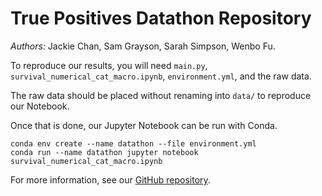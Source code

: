 # True Positives Datathon Repository

_Authors:_ Jackie Chan, Sam Grayson, Sarah Simpson, Wenbo Fu.

To reproduce our results, you will need `main.py`, `survival_numerical_cat_macro.ipynb`, `environment.yml`, and the raw data.

The raw data should be placed without renaming into `data/` to reproduce our Notebook.

Once that is done, our Jupyter Notebook can be run with Conda.

```
conda env create --name datathon --file environment.yml
conda run --name datathon jupyter notebook survival_numerical_cat_macro.ipynb
```

For more information, see our [GitHub repository](https://github.com/jackiec1998/uiuc-datathon-2023).

